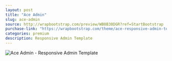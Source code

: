 ```yaml
---
layout: post
title: "Ace Admin"
slug: ace-admin
source: http://wrapbootstrap.com/preview/WB0B30DGR?ref=StartBootstrap
purchase-link: "https://wrapbootstrap.com/theme/ace-responsive-admin-template-WB0B30DGR?ref=StartBootstrap"
categories: premium
description: Responsive Admin Template
---
```


<img src="/assets/img/premium/ace-admin.jpg" class="img-responsive" alt="Ace Admin - Responsive Admin Template">